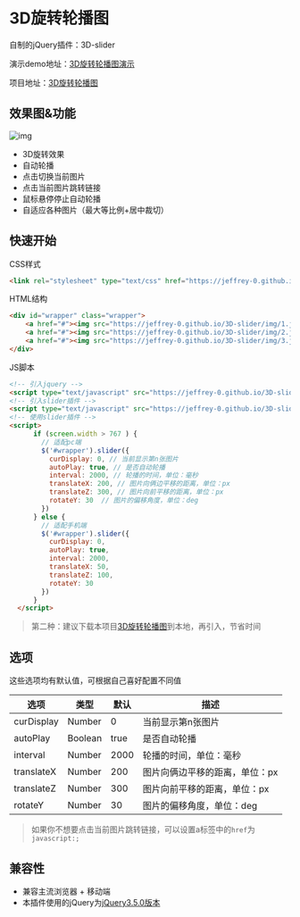# 3D旋转轮播图

自制的jQuery插件：3D-slider

演示demo地址：[3D旋转轮播图演示](https://jeffrey-0.github.io/3D-slider/3D旋转轮播.html)

项目地址：[3D旋转轮播图](https://github.com/Jeffrey-0/3D-slider)

## 效果图&功能

![img](img/3D轮播效果图.gif)

* 3D旋转效果
* 自动轮播
* 点击切换当前图片
* 点击当前图片跳转链接
* 鼠标悬停停止自动轮播
* 自适应各种图片（最大等比例+居中裁切）

## 快速开始

CSS样式

```html
<link rel="stylesheet" type="text/css" href="https://jeffrey-0.github.io/3D-slider/3D-slider.css">
```

HTML结构

```html
<div id="wrapper" class="wrapper">
    <a href="#"><img src="https://jeffrey-0.github.io/3D-slider/img/1.jpg" alt="火影"></a>
    <a href="#"><img src="https://jeffrey-0.github.io/3D-slider/img/2.jpg" alt="海贼王"></a>
    <a href="#"><img src="https://jeffrey-0.github.io/3D-slider/img/3.jpg" alt="全职高手"></a>
</div>
```

JS脚本

```html
<!-- 引入jquery -->
<script type="text/javascript" src="https://jeffrey-0.github.io/3D-slider/jquery.min.js"></script>
<!-- 引入slider插件 -->
<script type="text/javascript" src="https://jeffrey-0.github.io/3D-slider/3D-slider.js"></script>
<!-- 使用slider插件 -->
<script>
      if (screen.width > 767 ) {
        // 适配pc端
        $('#wrapper').slider({
          curDisplay: 0, // 当前显示第n张图片
          autoPlay: true, // 是否自动轮播
          interval: 2000, // 轮播的时间，单位：毫秒
          translateX: 200, // 图片向俩边平移的距离，单位：px
          translateZ: 300, // 图片向前平移的距离，单位：px
          rotateY: 30  // 图片的偏移角度，单位：deg
        })
      } else {
        // 适配手机端
        $('#wrapper').slider({
          curDisplay: 0,
          autoPlay: true,
          interval: 2000,
          translateX: 50,
          translateZ: 100,
          rotateY: 30
        })
      }
  </script>
```

> 第二种：建议下载本项目[3D旋转轮播图](https://github.com/Jeffrey-0/3D-slider)到本地，再引入，节省时间

## 选项

这些选项均有默认值，可根据自己喜好配置不同值

| 选项       | 类型    | 默认 | 描述                           |
| ---------- | ------- | ---- | ------------------------------ |
| curDisplay | Number  | 0    | 当前显示第n张图片              |
| autoPlay   | Boolean | true | 是否自动轮播                   |
| interval   | Number  | 2000 | 轮播的时间，单位：毫秒         |
| translateX | Number  | 200  | 图片向俩边平移的距离，单位：px |
| translateZ | Number  | 300  | 图片向前平移的距离，单位：px   |
| rotateY    | Number  | 30   | 图片的偏移角度，单位：deg      |

> 如果你不想要点击当前图片跳转链接，可以设置a标签中的`href`为`javascript:;`

## 兼容性

* 兼容主流浏览器 + 移动端
* 本插件使用的jQuery为[jQuery3.5.0版本](https://cdn.bootcdn.net/ajax/libs/jquery/3.5.0/jquery.min.js)